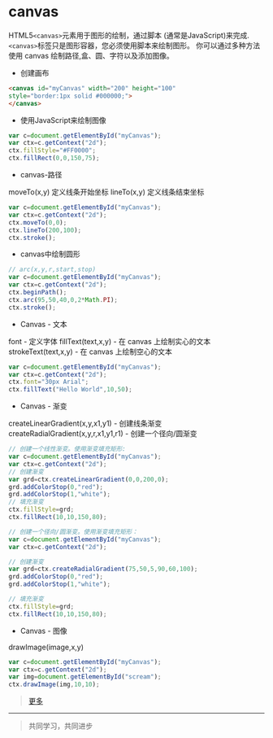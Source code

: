 # canvas

HTML5`<canvas>`元素用于图形的绘制，通过脚本 (通常是JavaScript)来完成.
`<canvas>`标签只是图形容器，您必须使用脚本来绘制图形。
你可以通过多种方法使用 canvas 绘制路径,盒、圆、字符以及添加图像。

* 创建画布

```html
<canvas id="myCanvas" width="200" height="100"
style="border:1px solid #000000;">
</canvas>
```

* 使用JavaScript来绘制图像

```js
var c=document.getElementById("myCanvas");
var ctx=c.getContext("2d");
ctx.fillStyle="#FF0000";
ctx.fillRect(0,0,150,75);
```

* canvas-路径

moveTo(x,y) 定义线条开始坐标
lineTo(x,y) 定义线条结束坐标

```js
var c=document.getElementById("myCanvas");
var ctx=c.getContext("2d");
ctx.moveTo(0,0);
ctx.lineTo(200,100);
ctx.stroke();
```

* canvas中绘制圆形

```js
// arc(x,y,r,start,stop)
var c=document.getElementById("myCanvas");
var ctx=c.getContext("2d");
ctx.beginPath();
ctx.arc(95,50,40,0,2*Math.PI);
ctx.stroke();
```

* Canvas - 文本

font - 定义字体
fillText(text,x,y) - 在 canvas 上绘制实心的文本
strokeText(text,x,y) - 在 canvas 上绘制空心的文本

```js
var c=document.getElementById("myCanvas");
var ctx=c.getContext("2d");
ctx.font="30px Arial";
ctx.fillText("Hello World",10,50);
```

* Canvas - 渐变

createLinearGradient(x,y,x1,y1) - 创建线条渐变
createRadialGradient(x,y,r,x1,y1,r1) - 创建一个径向/圆渐变

```js
// 创建一个线性渐变。使用渐变填充矩形:
var c=document.getElementById("myCanvas");
var ctx=c.getContext("2d");
// 创建渐变
var grd=ctx.createLinearGradient(0,0,200,0);
grd.addColorStop(0,"red");
grd.addColorStop(1,"white");
// 填充渐变
ctx.fillStyle=grd;
ctx.fillRect(10,10,150,80);

// 创建一个径向/圆渐变。使用渐变填充矩形：
var c=document.getElementById("myCanvas");
var ctx=c.getContext("2d");

// 创建渐变
var grd=ctx.createRadialGradient(75,50,5,90,60,100);
grd.addColorStop(0,"red");
grd.addColorStop(1,"white");

// 填充渐变
ctx.fillStyle=grd;
ctx.fillRect(10,10,150,80);
```

* Canvas - 图像

drawImage(image,x,y)

```js
var c=document.getElementById("myCanvas");
var ctx=c.getContext("2d");
var img=document.getElementById("scream");
ctx.drawImage(img,10,10);
```

> [更多](https://www.runoob.com/tags/ref-canvas.html)

___
> 共同学习，共同进步